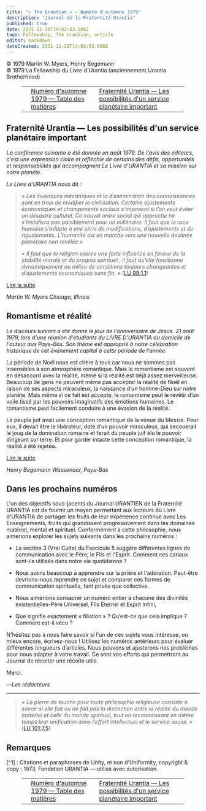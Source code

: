 ```yaml
---
title: "« The Urantian » — Numéro d'automne 1979"
description: "Journal de la Fraternité Urantia"
published: true
date: 2021-11-28T14:02:03.086Z
tags: Fellowship, The Urantian, article
editor: markdown
dateCreated: 2021-11-28T14:02:03.086Z
---
```


<p class="v-card v-sheet theme--light grey lighten-3 px-2">© 1979 Martin W. Myers, Henry Begemann<br>© 1979 La Fellowship du Livre d'Urantia (anciennement Urantia Brotherhood)</p >
<figure class="table chapter-navigator">
  <table>
    <tbody>
      <tr>
        <td>
        </td>
        <td>
        <a href="/fr/index/articles_the_urantian#numéro-d'automne-1979">
          <span class="mdi mdi-book-open-variant"></span><span class="pl-2">Numéro d'automne 1979 — Table des matières</span>
        </a>
        </td>
        <td>
        <a href="/fr/article/Martin_W_Myers/Urantia_Brotherhood_Planetary_Service">
          <span class="pr-2">Fraternité Urantia — Les possibilités d'un service planétaire important</span><span class="mdi mdi-arrow-right-drop-circle"></span>
        </a>
        </td>
      </tr>
    </tbody>
  </table>
</figure>



## Fraternité Urantia — Les possibilités d'un service planétaire important

_La conférence suivante a été donnée en août 1979. De l'avis des éditeurs, c'est une expression claire et réfléchie de certains des défis, opportunités et responsabilités qui accompagnent _Le Livre d'URANTIA_ et sa mission sur notre planète._

_Le Livre d'URANTIA_ nous dit :

> « _Les inventions mécaniques et la dissémination des connaissances sont en train de modifier la civilisation. Certains ajustements économiques et changements sociaux s’imposent si l’on veut éviter un désastre culturel. Ce nouvel ordre social qui approche ne s’installera pas paisiblement pour un millénaire. Il faut que la race humaine s’adapte à une série de modifications, d’ajustements et de rajustements. L’humanité est en marche vers une nouvelle destinée planétaire non révélée._»
> 
> « _Il faut que la religion exerce une forte influence en faveur de la stabilité morale et du progrès spirituel ; il faut qu’elle fonctionne dynamiquement au milieu de conditions toujours changeantes et d’ajustements économiques sans fin._ » ([LU 99:1.1](/fr/The_Urantia_Book/99#p1_1))

[Lire la suite](/fr/article/Martin_W_Myers/Urantia_Brotherhood_Planetary_Service)

_Martin W. Myers_
_Chicago, Illinois_



## Romantisme et réalité

_Le discours suivant a été donné le jour de l'anniversaire de Jésus. 21 août 1979, lors d'une réunion d'étudiants du LIVRE D'URANTIA au domicile de l'auteur aux Pays-Bas. Son thème est approprié à notre célébration historique de cet événement capital à cette période de l'année._

La période de Noël nous est chère à tous car nous ne sommes pas insensibles à son atmosphère romantique. Mais le romantisme est souvent en désaccord avec la réalité, même si la réalité est déjà assez merveilleuse. Beaucoup de gens ne peuvent même pas accepter la réalité de Noël en raison de ses aspects miraculeux, la naissance d’un homme-Dieu sur notre planète. Mais même si ce fait est accepté, le romantisme peut le revêtir d’un voile tissé par les pouvoirs imaginatifs des émotions humaines. Le romantisme peut facilement conduire à une évasion de la réalité.

Le peuple juif avait une conception romantique de la venue du Messie. Pour eux, il devait être le libérateur, doté d’un pouvoir miraculeux, qui secouerait le joug de la domination romaine et ferait du peuple juif élu le pouvoir dirigeant sur terre. Et pour garder intacte cette conception romantique, la réalité a été rejetée.

[Lire la suite](/fr/article/Henry_Begemann/Romanticism_And_Reality)

_Henry Begemann_
_Wassenaar, Pays-Bas_

## Dans les prochains numéros

L'un des objectifs sous-jacents du Journal URANTIEN de la Fraternité URANTIA est de fournir un moyen permettant aux lecteurs du Livre d'URANTIA de partager les fruits de leur expérience continue avec Les Enseignements, fruits qui grandissent progressivement dans les domaines matériel, mental et spirituel. Conformément à cette philosophie, nous aimerions explorer les sujets suivants dans les prochains numéros :

- La section 3 (Vrai Culte) du Fascicule 5 suggère différentes lignes de communication avec le Père, le Fils et l'Esprit. Comment ces canaux sont-ils utilisés dans notre vie quotidienne ?

- Nous avons beaucoup à apprendre sur la prière et l'adoration. Peut-être devrions-nous reprendre ce sujet et comparer ces formes de communication spirituelle, tant privée que collective.

- Nous aimerions consacrer un numéro entier à chacune des divinités existentielles-Père Universel, Fils Éternel et Esprit Infini,

- Que signifie exactement « filiation » ? Qu’est-ce que cela implique ? Comment est-il vécu ?

N'hésitez pas à nous faire savoir si l'un de ces sujets vous intéresse, ou mieux encore, écrivez-nous ! Utilisez les numéros antérieurs pour évaluer différentes longueurs d’articles. Nous pouvons et ajusterons nos problèmes pour nous adapter à votre travail. Ce sont vos efforts qui permettront au Journal de récolter une récolte utile.

Merci.

—_Les rédacteurs_

---


> « _La pierre de touche pour toute philosophie religieuse consiste à savoir si elle fait ou ne fait pas la distinction entre la réalité du monde matériel et celle du monde spirituel, tout en reconnaissant en même temps leur unification dans l’effort intellectuel et le service social._ » ([LU 101:7.5](/fr/The_Urantia_Book/101#p7_5))



## Remarques

[^1] : Citations et paraphrases de Unity, et non d'Uniformity, copyright & copy ; 1973, Fondation URANTIA — utilisé avec autorisation.

<figure class="table chapter-navigator">
  <table>
    <tbody>
      <tr>
        <td>
        </td>
        <td>
        <a href="/fr/index/articles_the_urantian#numéro-d'automne-1979">
          <span class="mdi mdi-book-open-variant"></span><span class="pl-2">Numéro d'automne 1979 — Table des matières</span>
        </a>
        </td>
        <td>
        <a href="/fr/article/Martin_W_Myers/Urantia_Brotherhood_Planetary_Service">
          <span class="pr-2">Fraternité Urantia — Les possibilités d'un service planétaire important</span><span class="mdi mdi-arrow-right-drop-circle"></span>
        </a>
        </td>
      </tr>
    </tbody>
  </table>
</figure>
